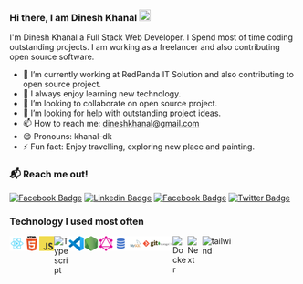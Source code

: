 ### Hi there, I am Dinesh Khanal <img src="https://user-images.githubusercontent.com/50364027/226515123-4dee468b-c163-4db4-93d3-9c4d21e32cf9.gif"  width="20" height="20">

I'm Dinesh Khanal a Full Stack Web Developer. I Spend most of time coding outstanding projects. I am working as a freelancer and also contributing open source software.
<!--
**Dinesh-Khanal/Dinesh-Khanal** is a ✨ _special_ ✨ repository because its `README.md` (this file) appears on your GitHub profile.

Here are some ideas to get you started:
-->
- 🔭 I’m currently working at RedPanda IT Solution and also contributing to open source project.
- 🌱 I always enjoy learning new technology.
- 👯 I’m looking to collaborate on open source project.
- 🤔 I’m looking for help with outstanding project ideas.
- 📫 How to reach me: dineshkhanal@gmail.com
- 😄 Pronouns: khanal-dk
- ⚡ Fun fact: Enjoy travelling, exploring new place and painting.

### 📬 Reach me out!

[![Facebook Badge](https://img.shields.io/badge/-dineshkhanal@gmail.com-ccc?style=flat&labelColor=1ca0f1&logo=gmail&logoColor=white&link=dineshkhanal@gmail.com)](<mailto:dineshkhanal@gmail.com>)&nbsp;[![Linkedin Badge](https://img.shields.io/badge/-DineshKhanal-0e76a8?style=flat&labelColor=0e76a8&logo=linkedin&logoColor=white)](https://www.linkedin.com/in/dinesh-khanal-067700209/)&nbsp;[![Facebook Badge](https://img.shields.io/badge/-dineshkhanal-1ca0f1?style=flat&labelColor=1ca0f1&logo=facebook&logoColor=white&link=https://www.facebook.com/dineshkhanal)](https://www.facebook.com/dineshkhanal)&nbsp;[![Twitter Badge](https://img.shields.io/badge/-@dinesh_khanal-1ca0f?style=flat&labelColor=1ca0f1&logo=twitter&logoColor=white&link=https://twitter.com/dinesh_khanal)](https://twitter.com/dinesh_khanal)

### Technology I used most often

<img align="left" alt="React" width="26px" src="https://raw.githubusercontent.com/github/explore/80688e429a7d4ef2fca1e82350fe8e3517d3494d/topics/react/react.png" />

<img align="left" alt="HTML5" width="26px" src="https://raw.githubusercontent.com/github/explore/80688e429a7d4ef2fca1e82350fe8e3517d3494d/topics/html/html.png" />

<img align="left" alt="JavaScript" width="26px" src="https://raw.githubusercontent.com/github/explore/80688e429a7d4ef2fca1e82350fe8e3517d3494d/topics/javascript/javascript.png" />

<img align="left" alt="Typescript" width="26px" src="https://w7.pngwing.com/pngs/74/362/png-transparent-typescript-plain-logo-icon-thumbnail.png" />

<img align="left" alt="Visual Studio Code" width="26px" src="https://raw.githubusercontent.com/github/explore/80688e429a7d4ef2fca1e82350fe8e3517d3494d/topics/visual-studio-code/visual-studio-code.png" />

<img align="left" alt="Node.js" width="26px" src="https://raw.githubusercontent.com/github/explore/80688e429a7d4ef2fca1e82350fe8e3517d3494d/topics/nodejs/nodejs.png" />

<img align="left" alt="GraphQL" width="26px" src="https://raw.githubusercontent.com/github/explore/80688e429a7d4ef2fca1e82350fe8e3517d3494d/topics/graphql/graphql.png" />

<img align="left" alt="SQL" width="26px" src="https://raw.githubusercontent.com/github/explore/80688e429a7d4ef2fca1e82350fe8e3517d3494d/topics/sql/sql.png" />

<img align="left" alt="MySQL" width="26px" src="https://raw.githubusercontent.com/github/explore/80688e429a7d4ef2fca1e82350fe8e3517d3494d/topics/mysql/mysql.png" />

<img align="left" alt="Git" width="26px" src="https://raw.githubusercontent.com/github/explore/80688e429a7d4ef2fca1e82350fe8e3517d3494d/topics/git/git.png" />

<img align="left" alt="MongoDB" width="26px" src="https://raw.githubusercontent.com/github/explore/80688e429a7d4ef2fca1e82350fe8e3517d3494d/topics/mongodb/mongodb.png" />

<img align="left" alt="Docker" width="26px" src="https://w7.pngwing.com/pngs/219/411/png-transparent-docker-logo-kubernetes-microservices-cloud-computing-dockers-logo-text-logo-cloud-computing-thumbnail.png" />
<img align="left" alt="Next" width="26px" src="https://encrypted-tbn0.gstatic.com/images?q=tbn:ANd9GcRNNy0Yto2TeUE8QAKR9sWcZa6Z_vb-Fki3WQ&usqp=CAU" />
<img align="left" alt="tailwind" width="56px" src="https://cdn.icon-icons.com/icons2/2699/PNG/512/tailwindcss_logo_icon_170649.png" />

<br />
